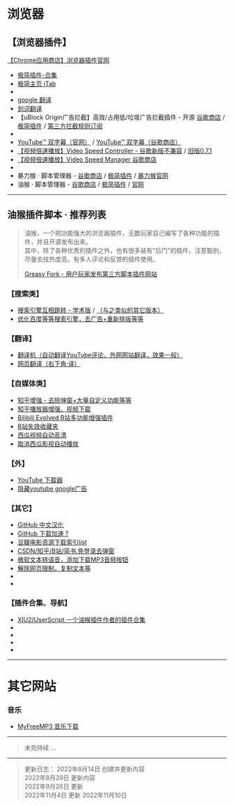 




# 浏览器
## 【浏览器插件】
[【Chrome应用商店】浏览器插件官网](https://chrome.google.com/webstore/category/extensions)
- [极简插件-合集](https://chrome.zzzmh.cn/#/index)  
- [极简主页 iTab](https://itab.link/?from=itab)  
- 
- [google 翻译](https://chrome.zzzmh.cn/info/aapbdbdomjkkjkaonfhkkikfgjllcleb)
- [划词翻译](https://hcfy.app/)
- 【uBlock Origin广告拦截】高效/占用低/垃圾广告拦截插件 - 开源 [谷歌商店](https://chrome.google.com/webstore/detail/ublock-origin/cjpalhdlnbpafiamejdnhcphjbkeiagm) / [极简插件](https://chrome.zzzmh.cn/info/cjpalhdlnbpafiamejdnhcphjbkeiagm) / [第三方拦截规则订阅](https://filterlists.com/)
- 
- [YouTube™ 双字幕（官网）](https://www.dual-subtitles.com/zh-CN/whatsnew/3.6.7) / [YouTube™ 双字幕（谷歌商店）](https://chrome.google.com/webstore/detail/youtube-dual-subtitles/hkbdddpiemdeibjoknnofflfgbgnebcm)
- [【视频倍速播放】Video Speed Controller - 谷歌新版不兼容](https://chrome.google.com/webstore/detail/video-speed-controller/nffaoalbilbmmfgbnbgppjihopabppdk) / [旧版0.7.1](https://chrome.zzzmh.cn/info/nffaoalbilbmmfgbnbgppjihopabppdk)
- [【视频倍速播放】Video Speed Manager 谷歌商店](https://chrome.google.com/webstore/detail/video-speed-manager/fkopaaikpmfhpmoobnmklgmcgmhgfkcd?hl=zh-CN)
- 
- 暴力猴 · 脚本管理器 - [谷歌商店](https://chrome.google.com/webstore/detail/violentmonkey/jinjaccalgkegednnccohejagnlnfdag?hl=zh-CN) / [极简插件](https://chrome.zzzmh.cn/info/jinjaccalgkegednnccohejagnlnfdag) / [暴力猴官网](https://violentmonkey.github.io/)
- 油猴 · 脚本管理器 - [谷歌商店](https://chrome.google.com/webstore/detail/tampermonkey/dhdgffkkebhmkfjojejmpbldmpobfkfo?hl=zh-CN) / [极简插件](https://chrome.zzzmh.cn/info/dhdgffkkebhmkfjojejmpbldmpobfkfo) / [官网](https://violentmonkey.github.io/)

---

## 油猴插件脚本 · 推荐列表
> 油猴，一个把功能强大的浏览器插件，无数玩家自己编写了各种功能的插件，并且开源发布出来。  
> 其中，除了各种优秀的插件之外，也有很多装有“后门”的插件，注意甄别，尽量去找热度高，有多人评论和反馈的插件使用。  
> 
> [Greasy Fork - 用户玩家发布第三方脚本插件网站](https://greasyfork.org/zh-CN/scripts)

### 【搜索类】
- [搜索引擎互相跳转 - 学术版](https://greasyfork.org/zh-CN/scripts/2765-search-engine-jump-for-academic) /  [（与之类似的其它版本）](https://greasyfork.org/zh-CN/scripts?q=search+engine+jump)
- [优化百度等等搜索引擎，去广告+重新排版等等](https://greasyfork.org/zh-TW/scripts/14178-ac-baidu-%E9%87%8D%E5%AE%9A%E5%90%91%E4%BC%98%E5%8C%96%E7%99%BE%E5%BA%A6%E6%90%9C%E7%8B%97%E8%B0%B7%E6%AD%8C%E5%BF%85%E5%BA%94%E6%90%9C%E7%B4%A2-favicon-%E5%8F%8C%E5%88%97)
### 【翻译】
- [翻译机（自动翻译YouTube评论、外网网站翻译，效果一般）](https://greasyfork.org/zh-CN/scripts/378277-%E7%BF%BB%E8%AF%91%E6%9C%BA)
- [网页翻译（右下角·译）](https://greasyfork.org/zh-CN/scripts/398746-%E7%BD%91%E9%A1%B5%E7%BF%BB%E8%AF%91)

### 【自媒体类】
- [知乎增强 - 去除弹窗+大量自定义功能等等](https://greasyfork.org/zh-CN/scripts/419081-%E7%9F%A5%E4%B9%8E%E5%A2%9E%E5%BC%BA)
- [知乎播放器增强、视频下载](https://greasyfork.org/zh-CN/scripts/39206-%E4%B8%8B%E8%BD%BD%E7%9F%A5%E4%B9%8E%E8%A7%86%E9%A2%91)
- [Bilibili Evolved B站多功能增强插件](https://github.com/the1812/Bilibili-Evolved)
- [B站失效收藏夹](https://greasyfork.org/zh-CN/scripts/383143-%E5%93%94%E5%93%A9%E5%93%94%E5%93%A9-b%E7%AB%99-bilibili-%E6%94%B6%E8%97%8F%E5%A4%B9fix)
- [西瓜视频自动高清](https://greasyfork.org/zh-CN/scripts/440938-%E8%A5%BF%E7%93%9C%E8%A7%86%E9%A2%91%E8%87%AA%E5%8A%A8%E9%AB%98%E6%B8%85/code)
- [取消西瓜影视自动播放](https://greasyfork.org/zh-CN/scripts/433880-%E5%8F%96%E6%B6%88%E8%A5%BF%E7%93%9C%E5%BD%B1%E8%A7%86%E8%87%AA%E5%8A%A8%E6%92%AD%E6%94%BE%E4%B8%8B%E4%B8%80%E9%9B%86/feedback)
### 【外】
- [YouTube 下载器](https://greasyfork.org/zh-CN/scripts/369400-local-youtube-downloader)
- [隐藏youtube google广告](https://greasyfork.org/zh-CN/scripts/38182-hide-youtube-google-ad)
### 【其它】
- [GitHub 中文汉化](https://greasyfork.org/zh-CN/scripts/435208-github-%E4%B8%AD%E6%96%87%E5%8C%96%E6%8F%92%E4%BB%B6)
- [GitHub 下载加速 ?](https://greasyfork.org/zh-CN/scripts/412245-github-%E5%A2%9E%E5%BC%BA-%E9%AB%98%E9%80%9F%E4%B8%8B%E8%BD%BD)
- [豆瓣电影资源下载索引list](https://greasyfork.org/zh-CN/scripts/329484-%E8%B1%86%E7%93%A3%E8%B5%84%E6%BA%90%E4%B8%8B%E8%BD%BD%E5%A4%A7%E5%B8%88-1%E7%A7%92%E6%90%9E%E5%AE%9A%E8%B1%86%E7%93%A3%E7%94%B5%E5%BD%B1-%E9%9F%B3%E4%B9%90-%E5%9B%BE%E4%B9%A6%E4%B8%8B%E8%BD%BD/code)
- [CSDN/知乎/B站/简书.免登录去弹窗](https://greasyfork.org/zh-CN/scripts/428960-csdn-%E7%9F%A5%E4%B9%8E-%E5%93%94%E5%93%A9%E5%93%94%E5%93%A9-%E7%AE%80%E4%B9%A6%E5%85%8D%E7%99%BB%E5%BD%95%E5%8E%BB%E9%99%A4%E5%BC%B9%E7%AA%97%E5%B9%BF%E5%91%8A)
- [微软文本转语音，添加下载MP3音频按钮](https://greasyfork.org/zh-CN/scripts/444347-azure-speech-download)
- [解除网页限制，复制文本等](https://greasyfork.org/zh-CN/scripts/28497-%E7%BD%91%E9%A1%B5%E9%99%90%E5%88%B6%E8%A7%A3%E9%99%A4-%E6%94%B9)
- []()
- []()


### 【插件合集、导航】
- [XIU2/UserScript 一个油猴插件作者的插件合集](https://github.com/XIU2/UserScript)
- []()
- []()
- []()
- []()

---
# 其它网站
### 音乐
- [MyFreeMP3 音乐下载](http://tool.liumingye.cn/music/?page=searchPage)


---
> 未完待续
> ...
---

> 更新日志：
> 2022年8月14日 创建并更新内容  
> 2022年8月29日 更新内容  
> 2022年9月26日 更新  
> 2022年11月4日 更新
> 2022年11月10日
> 
> 
> 







